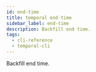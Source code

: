 ```yaml
---
id: end-time
title: temporal end-time
sidebar_label: end-time
description: Backfill end time.
tags:
  - cli-reference
  - temporal-cli
---
```


Backfill end time.
